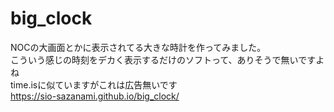 # big_clock
NOCの大画面とかに表示されてる大きな時計を作ってみました。<br>
こういう感じの時刻をデカく表示するだけのソフトって、ありそうで無いですよね<br>
time.isに似ていますがこれは広告無いです<br>
https://sio-sazanami.github.io/big_clock/